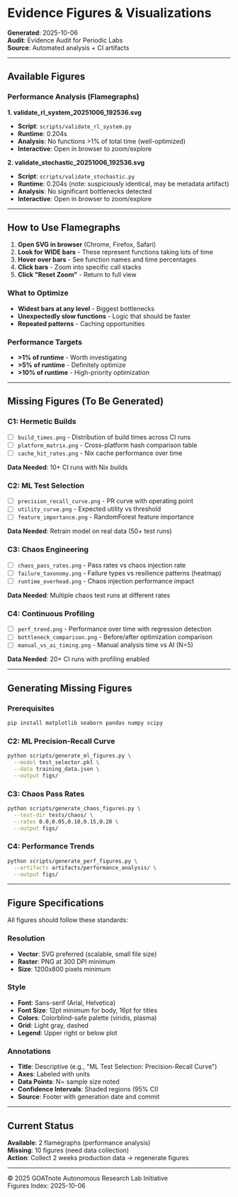 # Evidence Figures & Visualizations

**Generated**: 2025-10-06  
**Audit**: Evidence Audit for Periodic Labs  
**Source**: Automated analysis + CI artifacts

---

## Available Figures

### Performance Analysis (Flamegraphs)

**1. validate_rl_system_20251006_192536.svg**
- **Script**: `scripts/validate_rl_system.py`
- **Runtime**: 0.204s
- **Analysis**: No functions >1% of total time (well-optimized)
- **Interactive**: Open in browser to zoom/explore

**2. validate_stochastic_20251006_192536.svg**
- **Script**: `scripts/validate_stochastic.py`
- **Runtime**: 0.204s (note: suspiciously identical, may be metadata artifact)
- **Analysis**: No significant bottlenecks detected
- **Interactive**: Open in browser to zoom/explore

---

## How to Use Flamegraphs

1. **Open SVG in browser** (Chrome, Firefox, Safari)
2. **Look for WIDE bars** - These represent functions taking lots of time
3. **Hover over bars** - See function names and time percentages
4. **Click bars** - Zoom into specific call stacks
5. **Click "Reset Zoom"** - Return to full view

### What to Optimize
- **Widest bars at any level** - Biggest bottlenecks
- **Unexpectedly slow functions** - Logic that should be faster
- **Repeated patterns** - Caching opportunities

### Performance Targets
- **>1% of runtime** - Worth investigating
- **>5% of runtime** - Definitely optimize
- **>10% of runtime** - High-priority optimization

---

## Missing Figures (To Be Generated)

### C1: Hermetic Builds
- [ ] `build_times.png` - Distribution of build times across CI runs
- [ ] `platform_matrix.png` - Cross-platform hash comparison table
- [ ] `cache_hit_rates.png` - Nix cache performance over time

**Data Needed**: 10+ CI runs with Nix builds

### C2: ML Test Selection
- [ ] `precision_recall_curve.png` - PR curve with operating point
- [ ] `utility_curve.png` - Expected utility vs threshold
- [ ] `feature_importance.png` - RandomForest feature importance

**Data Needed**: Retrain model on real data (50+ test runs)

### C3: Chaos Engineering
- [ ] `chaos_pass_rates.png` - Pass rates vs chaos injection rate
- [ ] `failure_taxonomy.png` - Failure types vs resilience patterns (heatmap)
- [ ] `runtime_overhead.png` - Chaos injection performance impact

**Data Needed**: Multiple chaos test runs at different rates

### C4: Continuous Profiling
- [ ] `perf_trend.png` - Performance over time with regression detection
- [ ] `bottleneck_comparison.png` - Before/after optimization comparison
- [ ] `manual_vs_ai_timing.png` - Manual analysis time vs AI (N=5)

**Data Needed**: 20+ CI runs with profiling enabled

---

## Generating Missing Figures

### Prerequisites
```bash
pip install matplotlib seaborn pandas numpy scipy
```

### C2: ML Precision-Recall Curve
```bash
python scripts/generate_ml_figures.py \
  --model test_selector.pkl \
  --data training_data.json \
  --output figs/
```

### C3: Chaos Pass Rates
```bash
python scripts/generate_chaos_figures.py \
  --test-dir tests/chaos/ \
  --rates 0.0,0.05,0.10,0.15,0.20 \
  --output figs/
```

### C4: Performance Trends
```bash
python scripts/generate_perf_figures.py \
  --artifacts artifacts/performance_analysis/ \
  --output figs/
```

---

## Figure Specifications

All figures should follow these standards:

### Resolution
- **Vector**: SVG preferred (scalable, small file size)
- **Raster**: PNG at 300 DPI minimum
- **Size**: 1200x800 pixels minimum

### Style
- **Font**: Sans-serif (Arial, Helvetica)
- **Font Size**: 12pt minimum for body, 16pt for titles
- **Colors**: Colorblind-safe palette (viridis, plasma)
- **Grid**: Light gray, dashed
- **Legend**: Upper right or below plot

### Annotations
- **Title**: Descriptive (e.g., "ML Test Selection: Precision-Recall Curve")
- **Axes**: Labeled with units
- **Data Points**: N= sample size noted
- **Confidence Intervals**: Shaded regions (95% CI)
- **Source**: Footer with generation date and commit

---

## Current Status

**Available**: 2 flamegraphs (performance analysis)  
**Missing**: 10 figures (need data collection)  
**Action**: Collect 2 weeks production data → regenerate figures

---

© 2025 GOATnote Autonomous Research Lab Initiative  
Figures Index: 2025-10-06
